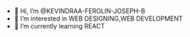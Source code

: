 - 👋 Hi, I’m @KEVINDRAA-FEROLIN-JOSEPH-B
- 👀 I’m interested in WEB DESIGNING,WEB DEVELOPMENT
- 🌱 I’m currently learning REACT
<!---
KEVINDRAA-FEROLIN-JOSEPH-B is a ✨ special ✨ repository because its `README.md` (this file) appears on your GitHub profile.
You can click the Preview link to take a look at your changes.
--->
